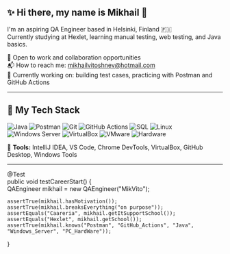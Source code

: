 ## ✨ Hi there, my name is Mikhail 👋  

I'm an aspiring QA Engineer based in Helsinki, Finland 🇫🇮    
Currently studying at Hexlet, learning manual testing, web testing, and Java basics.  

💼 Open to work and collaboration opportunities  
📬 How to reach me: mikhailvitoshnev@hotmail.com   
🌱 Currently working on: building test cases, practicing with Postman and GitHub Actions  

---

## 🧰 My Tech Stack

![Java](https://img.shields.io/badge/-Java-007396?logo=java&logoColor=white&style=flat-square)
![Postman](https://img.shields.io/badge/-Postman-FF6C37?logo=postman&logoColor=white&style=flat-square)
![Git](https://img.shields.io/badge/-Git-F05032?logo=git&logoColor=white&style=flat-square)
![GitHub Actions](https://img.shields.io/badge/-GitHub%20Actions-2088FF?logo=github-actions&logoColor=white&style=flat-square)
![SQL](https://img.shields.io/badge/-SQL-4479A1?logo=postgresql&logoColor=white&style=flat-square)
![Linux](https://img.shields.io/badge/-Linux-FCC624?logo=linux&logoColor=black&style=flat-square)
![Windows Server](https://img.shields.io/badge/-Windows%20Server-0078D6?logo=windows&logoColor=white&style=flat-square)
![VirtualBox](https://img.shields.io/badge/-VirtualBox-183A61?logo=virtualbox&logoColor=white&style=flat-square)
![VMware](https://img.shields.io/badge/-VMware-607078?logo=vmware&logoColor=white&style=flat-square)
![Hardware](https://img.shields.io/badge/-PC%20Hardware%20Support-555555?style=flat-square)  

🧪 **Tools:** IntelliJ IDEA, VS Code, Chrome DevTools, VirtualBox, GitHub Desktop, Windows Tools

---

@Test  
public void testCareerStart() {  
    QAEngineer mikhail = new QAEngineer("MikVito");  

    assertTrue(mikhail.hasMotivation());
    assertTrue(mikhail.breaksEverything("on purpose"));
    assertEquals("Caareria", mikhail.getItSupportSchool());
    assertEquals("Hexlet", mikhail.getSchool());
    assertTrue(mikhail.knows("Postman", "GitHub_Actions", "Java", "Windows_Server", "PC_HardWare"));
}
